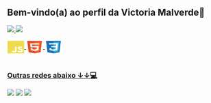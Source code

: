 ## Bem-vindo(a) ao perfil da Victoria Malverde🎀
 <div>
   <a href="https://github.com/vicmalverde">
   <img height="180em" src="https://github-readme-stats.vercel.app/api?username=vicmalverde&show_icons=true&theme=synthwave&include_all_commits=true&count_private=true"/>
   <img height="180em" src="https://github-readme-stats.vercel.app/api/top-langs/?username=vicmalverde&layout=compact&langs_count=6&theme=synthwave"/>
</div>
    
 <div style="display: inline_block"><br>
  <img align="center" alt="Js" height="30" width="40" src="https://raw.githubusercontent.com/devicons/devicon/master/icons/javascript/javascript-plain.svg">
  <img align="center" alt="HTML" height="30" width="40" src="https://raw.githubusercontent.com/devicons/devicon/master/icons/html5/html5-original.svg">
  <img align="center" alt="CSS" height="30" width="40" src="https://raw.githubusercontent.com/devicons/devicon/master/icons/css3/css3-original.svg">
</div>
    
<br>
 
### Outras redes abaixo ↓↓💻
 
<div> 
 
  <a href="https://instagram.com/vicmalverde" title="Ir para o Instagram" target="_blank"><img src="https://img.shields.io/badge/-Instagram-%23E4405F?style=for-the-badge&logo=instagram&logoColor=white" target="_blank"></a>
  <a href = "malverde.victoria@gmail.com" title="Ver o E-mail"><img src="https://img.shields.io/badge/-Gmail-%23333?style=for-the-badge&logo=gmail&logoColor=white" target="_blank"></a>
  <a href="https://www.linkedin.com/in/victoria-malverde-7500a02a0/" title="Ir para o Linkedin" target="_blank"><img src="https://img.shields.io/badge/-LinkedIn-%230077B5?style=for-the-badge&logo=linkedin&logoColor=white" target="_blank"></a>
</div>
